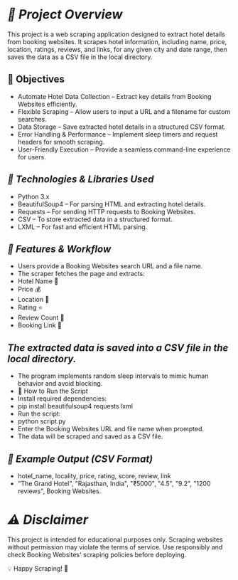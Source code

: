 # ***📌 Project Overview***

This project is a web scraping application designed to extract hotel details from booking websites. It scrapes hotel information, including name, price, location, ratings, reviews, and links, for any given city and date range, then saves the data as a CSV file in the local directory.

## **🎯 Objectives**
 * Automate Hotel Data Collection – Extract key details from Booking Websites efficiently.
 * Flexible Scraping – Allow users to input a URL and a filename for custom searches.
 * Data Storage – Save extracted hotel details in a structured CSV format.
 * Error Handling & Performance – Implement sleep timers and request headers for smooth scraping.
 * User-Friendly Execution – Provide a seamless command-line experience for users.

## ***🔧 Technologies & Libraries Used***
 * Python 3.x
 * BeautifulSoup4 – For parsing HTML and extracting hotel details.
 * Requests – For sending HTTP requests to Booking Websites.
 * CSV – To store extracted data in a structured format.
 * LXML – For fast and efficient HTML parsing.

## ***📂 Features & Workflow***
 * Users provide a Booking Websites search URL and a file name.
 * The scraper fetches the page and extracts:
 * Hotel Name 🏨
 * Price 💰
 * Location 📍
 * Rating ⭐
 * Review Count 📝
 * Booking Link 🔗
 
## ***The extracted data is saved into a CSV file in the local directory.***
 * The program implements random sleep intervals to mimic human behavior and avoid blocking.
 * 🚀 How to Run the Script
 * Install required dependencies:
 * pip install beautifulsoup4 requests lxml
 * Run the script:
 * python script.py
 * Enter the Booking Websites URL and file name when prompted.
 * The data will be scraped and saved as a CSV file.

## ***📌 Example Output (CSV Format)***
- hotel_name, locality, price, rating, score, review, link
- "The Grand Hotel", "Rajasthan, India", "₹5000", "4.5", "9.2", "1200 reviews", Booking Websites.

# ***⚠️ Disclaimer***
This project is intended for educational purposes only. Scraping websites without permission may violate the terms of service. Use responsibly and check Booking Websites' scraping policies before deploying.

💡 Happy Scraping! 🚀
